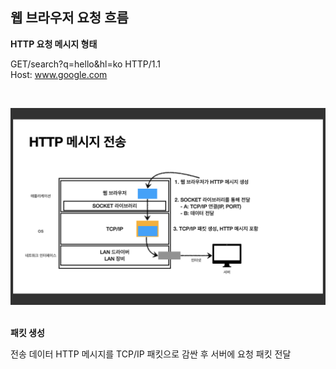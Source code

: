 ## 웹 브라우저 요청 흐름
<strong>HTTP 요청 메시지 형태</strong>
<br>

GET/search?q=hello&hl=ko HTTP/1.1 <br>
Host: www.google.com

<br>

![HTTP 메시지 전송](../Images/HTTP%20메시지%20전송.png)


<br>
<strong>패킷 생성</strong>

<br>

전송 데이터 HTTP 메시지를 TCP/IP 패킷으로 감싼 후 서버에 요청 패킷 전달

